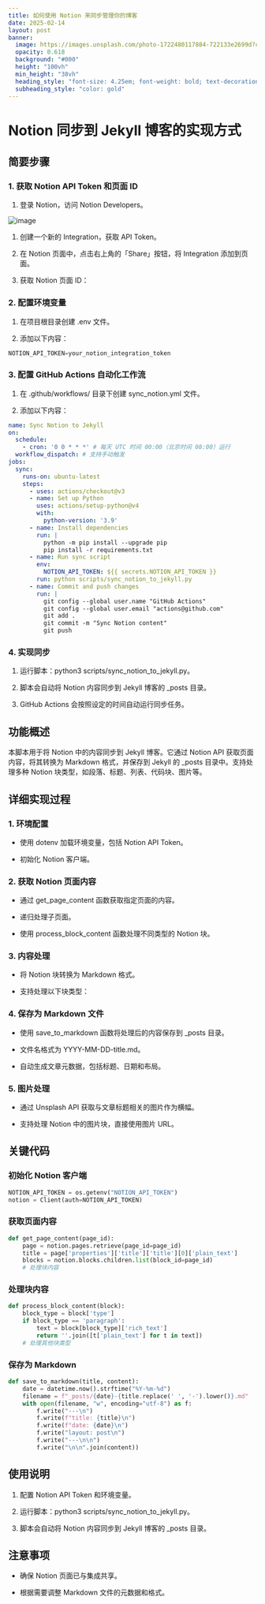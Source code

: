 ```yaml
---
title: 如何使用 Notion 来同步管理你的博客
date: 2025-02-14
layout: post
banner:
  image: https://images.unsplash.com/photo-1722480117884-722133e2699d?crop=entropy&cs=tinysrgb&fit=max&fm=jpg&ixid=M3w2OTIwMzJ8MHwxfHJhbmRvbXx8fHx8fHx8fDE3Mzk1NDI2MjN8&ixlib=rb-4.0.3&q=80&w=1080
  opacity: 0.618
  background: "#000"
  height: "100vh"
  min_height: "38vh"
  heading_style: "font-size: 4.25em; font-weight: bold; text-decoration: underline"
  subheading_style: "color: gold"
---
```


# Notion 同步到 Jekyll 博客的实现方式

## 简要步骤

### 1. 获取 Notion API Token 和页面 ID

1. 登录 Notion，访问 Notion Developers。

![image](https://prod-files-secure.s3.us-west-2.amazonaws.com/a7a0cc5a-89b9-4cda-8686-1fba0ca52f40/d19c1afe-dea5-4312-9333-786b0ba83054/image.png?X-Amz-Algorithm=AWS4-HMAC-SHA256&X-Amz-Content-Sha256=UNSIGNED-PAYLOAD&X-Amz-Credential=ASIAZI2LB466XZCXQZES%2F20250214%2Fus-west-2%2Fs3%2Faws4_request&X-Amz-Date=20250214T141703Z&X-Amz-Expires=3600&X-Amz-Security-Token=IQoJb3JpZ2luX2VjEAUaCXVzLXdlc3QtMiJGMEQCICN3Hp2d2vaMjUI3EiqJFBCrS5BJibS9z48nZ4btVH6BAiAJGOXCXFJVZVn2%2BwOe53Uy037xEd9NZ3%2BbTCIrwM9q%2FCr%2FAwgtEAAaDDYzNzQyMzE4MzgwNSIM8KKqLGd6Nv2Gj8hcKtwDFs5JhDbqrCZLHECF75QH9YFAJTXAoAE%2BovOKmojHGm5ZAcLteQHEpXEKjHiRrnJlLNu1oZZvA%2FeTDDXZinKavlpey9fQpqFPkH43lJCJkW9O7b1T%2BoOBQXON1vCGyWtISpMwUhQocQUX6zCondSk7VaiAEk8NMu8AJqkU56pSY1MkeCCmNCSwFVXVYQqPgqFi1uNh6rrYJwp8T88%2F2SLVugZxqUVKZDcdtdjbDEdSv0ZXox%2Ber7NMyrs11HsHwiHYQW9ArNSIXaGO98awc%2Bnc72WVfP8EZbCkUoikNfXsSskuAoudHMRQ1S0U9rSUO%2BTxteVhVwFlhMt36%2FyGo8aSdGV8ByGsAxipdduWf12qFA52837%2Fy6jd2qQdzBSf6WmKRvmGRFYq6eqvwbyQMWdsqgWWRbtkWvSYtd9pKht%2BAjGGyVL8%2BTt3XSZ7%2FRKMNhyhzninLAAbHYz3N4C6fv8%2FqTR7GZ0SKACxsRfta4RUlJqDTBPrVlhfJyHvH%2BZPOZ2wk1xc0v%2BwkbhGGt5K%2BmC5JnRj6%2BtdUIAwGvgEM95XvbKF3y91KchyNgXC7dptiH%2BQJnhqTcTNXzj7ggnyYnFEwNEzamEmduUL%2Bvw61MhZBcnySlkBEJAdW9VjEwwveq8vQY6pgH4zdiSXNaU%2FBE%2FRYEgg%2ByO7uKYOOjaUhau26PKc8sBKuqoZhIrzts663363L0klX%2Fpf7iv9kfENHO25O5N31tCVXb6SBA5bJPhXRn0PeMjvq0Li%2B11f0JdbTFo4p1%2BCd9GGDq07KJYodICZV76m6gc2uxMF8SVO2rHHLLEApMU%2Fhi4zQBwp7enD%2BvhFANjCyBXOVAmti%2BiMqZdATRk%2BuItjX7MsCs9&X-Amz-Signature=b519f28f8009941167a559dd606dc1405580e4b6debd35c2b4824febd8cf51b9&X-Amz-SignedHeaders=host&x-id=GetObject)

1. 创建一个新的 Integration，获取 API Token。

1. 在 Notion 页面中，点击右上角的「Share」按钮，将 Integration 添加到页面。

1. 获取 Notion 页面 ID：


### 2. 配置环境变量

1. 在项目根目录创建 .env 文件。

1. 添加以下内容：

```javascript
NOTION_API_TOKEN=your_notion_integration_token
```

### 3. 配置 GitHub Actions 自动化工作流

1. 在 .github/workflows/ 目录下创建 sync_notion.yml 文件。

1. 添加以下内容：

```yaml
name: Sync Notion to Jekyll
on:
  schedule:
    - cron: '0 0 * * *' # 每天 UTC 时间 00:00（北京时间 08:00）运行
  workflow_dispatch: # 支持手动触发
jobs:
  sync:
    runs-on: ubuntu-latest
    steps:
      - uses: actions/checkout@v3
      - name: Set up Python
        uses: actions/setup-python@v4
        with:
          python-version: '3.9'
      - name: Install dependencies
        run: |
          python -m pip install --upgrade pip
          pip install -r requirements.txt
      - name: Run sync script
        env:
          NOTION_API_TOKEN: ${{ secrets.NOTION_API_TOKEN }}
        run: python scripts/sync_notion_to_jekyll.py
      - name: Commit and push changes
        run: |
          git config --global user.name "GitHub Actions"
          git config --global user.email "actions@github.com"
          git add .
          git commit -m "Sync Notion content"
          git push
```

### 4. 实现同步

1. 运行脚本：python3 scripts/sync_notion_to_jekyll.py。

1. 脚本会自动将 Notion 内容同步到 Jekyll 博客的 _posts 目录。

1. GitHub Actions 会按照设定的时间自动运行同步任务。

## 功能概述

本脚本用于将 Notion 中的内容同步到 Jekyll 博客。它通过 Notion API 获取页面内容，将其转换为 Markdown 格式，并保存到 Jekyll 的 _posts 目录中。支持处理多种 Notion 块类型，如段落、标题、列表、代码块、图片等。

## 详细实现过程

### 1. 环境配置

- 使用 dotenv 加载环境变量，包括 Notion API Token。

- 初始化 Notion 客户端。

### 2. 获取 Notion 页面内容

- 通过 get_page_content 函数获取指定页面的内容。

- 递归处理子页面。

- 使用 process_block_content 函数处理不同类型的 Notion 块。

### 3. 内容处理

- 将 Notion 块转换为 Markdown 格式。

- 支持处理以下块类型：


### 4. 保存为 Markdown 文件

- 使用 save_to_markdown 函数将处理后的内容保存到 _posts 目录。

- 文件名格式为 YYYY-MM-DD-title.md。

- 自动生成文章元数据，包括标题、日期和布局。

### 5. 图片处理

- 通过 Unsplash API 获取与文章标题相关的图片作为横幅。

- 支持处理 Notion 中的图片块，直接使用图片 URL。

## 关键代码

### 初始化 Notion 客户端

```python
NOTION_API_TOKEN = os.getenv("NOTION_API_TOKEN")
notion = Client(auth=NOTION_API_TOKEN)
```

### 获取页面内容

```python
def get_page_content(page_id):
    page = notion.pages.retrieve(page_id=page_id)
    title = page['properties']['title']['title'][0]['plain_text']
    blocks = notion.blocks.children.list(block_id=page_id)
    # 处理块内容
```

### 处理块内容

```python
def process_block_content(block):
    block_type = block['type']
    if block_type == 'paragraph':
        text = block[block_type]['rich_text']
        return ''.join([t['plain_text'] for t in text])
    # 处理其他块类型
```

### 保存为 Markdown

```python
def save_to_markdown(title, content):
    date = datetime.now().strftime("%Y-%m-%d")
    filename = f"_posts/{date}-{title.replace(' ', '-').lower()}.md"
    with open(filename, "w", encoding="utf-8") as f:
        f.write("---\n")
        f.write(f"title: {title}\n")
        f.write(f"date: {date}\n")
        f.write("layout: post\n")
        f.write("---\n\n")
        f.write("\n\n".join(content))
```

## 使用说明

1. 配置 Notion API Token 和环境变量。

1. 运行脚本：python3 scripts/sync_notion_to_jekyll.py。

1. 脚本会自动将 Notion 内容同步到 Jekyll 博客的 _posts 目录。

## 注意事项

- 确保 Notion 页面已与集成共享。

- 根据需要调整 Markdown 文件的元数据和格式。